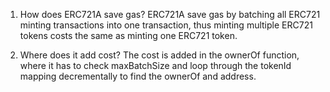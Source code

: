1. How does ERC721A save gas?
   ERC721A save gas by batching all ERC721 minting transactions into one transaction, thus minting multiple ERC721 tokens costs the same as minting one ERC721 token.

2. Where does it add cost?
   The cost is added in the ownerOf function, where it has to check maxBatchSize and loop through the tokenId mapping decrementally to find the ownerOf and address.
